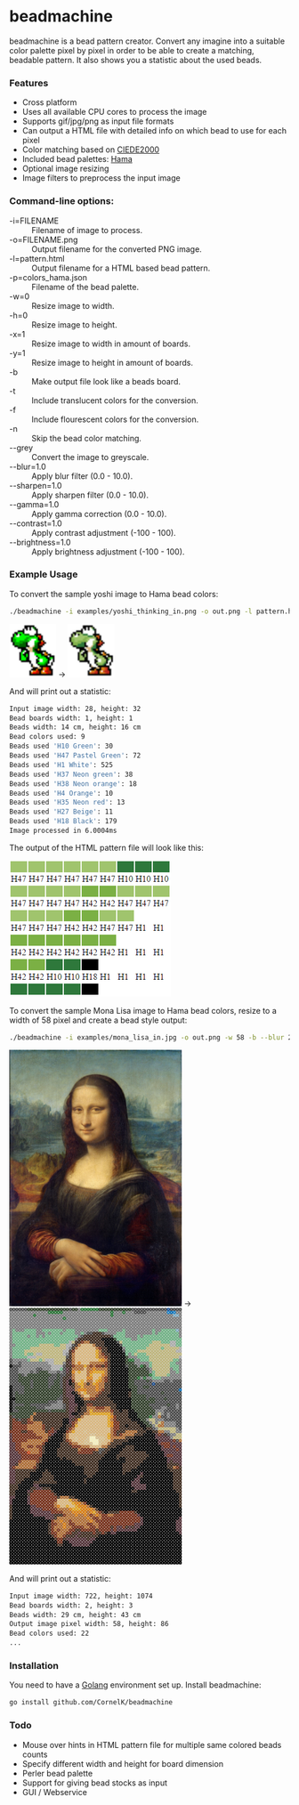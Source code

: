# beadmachine
beadmachine is a bead pattern creator. Convert any imagine into a suitable color palette pixel by pixel in order to be able to create a matching, beadable pattern. It also shows you a statistic about the used beads.

### Features
- Cross platform
- Uses all available CPU cores to process the image
- Supports gif/jpg/png as input file formats
- Can output a HTML file with detailed info on which bead to use for each pixel
- Color matching based on [CIEDE2000](http://en.wikipedia.org/wiki/Color_difference#CIEDE2000 "")
- Included bead palettes: [Hama](http://www.hama.dk "")
- Optional image resizing
- Image filters to preprocess the input image

### Command-line options:
<dl>
<dt>-i=FILENAME</dt>
  <dd>Filename of image to process.</dd>
<dt>-o=FILENAME.png</dt>
  <dd>Output filename for the converted PNG image.</dd>
<dt>-l=pattern.html</dt>
  <dd>Output filename for a HTML based bead pattern.</dd>
<dt>-p=colors_hama.json</dt>
  <dd>Filename of the bead palette.</dd>
<dt>-w=0</dt>
  <dd>Resize image to width.</dd>
<dt>-h=0</dt>
  <dd>Resize image to height.</dd>
<dt>-x=1</dt>
  <dd>Resize image to width in amount of boards.</dd>
<dt>-y=1</dt>
  <dd>Resize image to height in amount of boards.</dd>
<dt>-b</dt>
  <dd>Make output file look like a beads board.</dd>
<dt>-t</dt>
  <dd>Include translucent colors for the conversion.</dd>
<dt>-f</dt>
  <dd>Include flourescent colors for the conversion.</dd>
<dt>-n</dt>
  <dd>Skip the bead color matching.</dd>
<dt>--grey</dt>
  <dd>Convert the image to greyscale.</dd>
<dt>--blur=1.0</dt>
  <dd>Apply blur filter (0.0 - 10.0).</dd>
<dt>--sharpen=1.0</dt>
  <dd>Apply sharpen filter (0.0 - 10.0).</dd>
<dt>--gamma=1.0</dt>
  <dd>Apply gamma correction (0.0 - 10.0).</dd>
<dt>--contrast=1.0</dt>
  <dd>Apply contrast adjustment (-100 - 100).</dd>
<dt>--brightness=1.0</dt>
  <dd>Apply brightness adjustment (-100 - 100).</dd>
</dl>

### Example Usage
To convert the sample yoshi image to Hama bead colors:

```bash
./beadmachine -i examples/yoshi_thinking_in.png -o out.png -l pattern.html
```

<img src="https://raw.githubusercontent.com/CornelK/beadmachine/master/examples/yoshi_thinking_in.png" alt="Yoshi thinking in" height="96" width="84"/> -> <img src="https://raw.githubusercontent.com/CornelK/beadmachine/master/examples/yoshi_thinking_out.png" alt="Yoshi thinking out" height="96" width="84"/>

And will print out a statistic:
```bash
Input image width: 28, height: 32
Bead boards width: 1, height: 1
Beads width: 14 cm, height: 16 cm
Bead colors used: 9
Beads used 'H10 Green': 30
Beads used 'H47 Pastel Green': 72
Beads used 'H1 White': 525
Beads used 'H37 Neon green': 38
Beads used 'H38 Neon orange': 18
Beads used 'H4 Orange': 10
Beads used 'H35 Neon red': 13
Beads used 'H27 Beige': 11
Beads used 'H18 Black': 179
Image processed in 6.0004ms
```

The output of the HTML pattern file will look like this:

<img src="https://raw.githubusercontent.com/CornelK/beadmachine/master/examples/yoshi_thinking_htmlpattern.png" alt="Yoshi HTML pattern"/>

To convert the sample Mona Lisa image to Hama bead colors, resize to a width of 58 pixel and create a bead style output:

```bash
./beadmachine -i examples/mona_lisa_in.jpg -o out.png -w 58 -b --blur 2.75 --contrast 10
```

<img src="https://raw.githubusercontent.com/CornelK/beadmachine/master/examples/mona_lisa_in.jpg" alt="Mona Lisa in" height="461" width="310"/> -> <img src="https://raw.githubusercontent.com/CornelK/beadmachine/master/examples/mona_lisa_out.png" alt="Mona Lisa out" height="461" width="310"/>

And will print out a statistic:
```bash
Input image width: 722, height: 1074
Bead boards width: 2, height: 3
Beads width: 29 cm, height: 43 cm
Output image pixel width: 58, height: 86
Bead colors used: 22
...
```

### Installation
You need to have a [Golang](http://golang.org/doc/install "") environment set up. Install beadmachine:

```bash
go install github.com/CornelK/beadmachine
```

### Todo
- Mouse over hints in HTML pattern file for multiple same colored beads counts
- Specify different width and height for board dimension
- Perler bead palette
- Support for giving bead stocks as input
- GUI / Webservice
